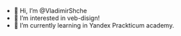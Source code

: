 - 👋 Hi, I’m @VladimirShche
- 👀 I’m interested in veb-disign!
- 🌱 I’m currently learning in Yandex Prackticum academy.


<!---
VladimirShche/VladimirShche is a ✨ special ✨ repository because its `README.md` (this file) appears on your GitHub profile.
You can click the Preview link to take a look at your changes.
--->

